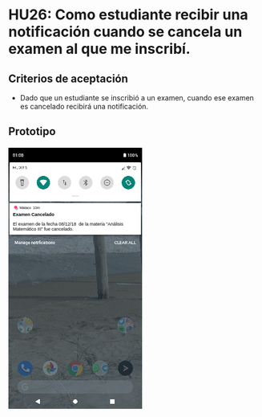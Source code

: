 # HU26: Como estudiante recibir una notificación cuando se cancela un examen al que me inscribí.

## Criterios de aceptación
- Dado que un estudiante se inscribió a un examen, cuando ese examen es cancelado recibirá una notificación. 

## Prototipo
![Menú lateral de navegación](./prototipos/notificaciones_examen_cancelado.png)
